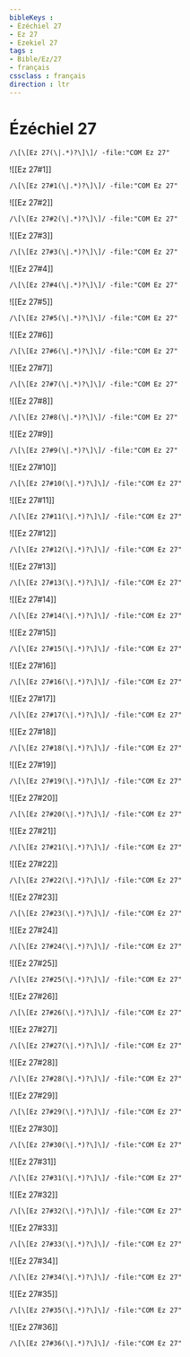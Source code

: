 ```yaml
---
bibleKeys : 
- Ézéchiel 27
- Ez 27
- Ezekiel 27
tags : 
- Bible/Ez/27
- français
cssclass : français
direction : ltr
---
```


# Ézéchiel 27

```query
/\[\[Ez 27(\|.*)?\]\]/ -file:"COM Ez 27"
```



![[Ez 27#1]]

```query
/\[\[Ez 27#1(\|.*)?\]\]/ -file:"COM Ez 27"
```

![[Ez 27#2]]

```query
/\[\[Ez 27#2(\|.*)?\]\]/ -file:"COM Ez 27"
```

![[Ez 27#3]]

```query
/\[\[Ez 27#3(\|.*)?\]\]/ -file:"COM Ez 27"
```

![[Ez 27#4]]

```query
/\[\[Ez 27#4(\|.*)?\]\]/ -file:"COM Ez 27"
```

![[Ez 27#5]]

```query
/\[\[Ez 27#5(\|.*)?\]\]/ -file:"COM Ez 27"
```

![[Ez 27#6]]

```query
/\[\[Ez 27#6(\|.*)?\]\]/ -file:"COM Ez 27"
```

![[Ez 27#7]]

```query
/\[\[Ez 27#7(\|.*)?\]\]/ -file:"COM Ez 27"
```

![[Ez 27#8]]

```query
/\[\[Ez 27#8(\|.*)?\]\]/ -file:"COM Ez 27"
```

![[Ez 27#9]]

```query
/\[\[Ez 27#9(\|.*)?\]\]/ -file:"COM Ez 27"
```

![[Ez 27#10]]

```query
/\[\[Ez 27#10(\|.*)?\]\]/ -file:"COM Ez 27"
```

![[Ez 27#11]]

```query
/\[\[Ez 27#11(\|.*)?\]\]/ -file:"COM Ez 27"
```

![[Ez 27#12]]

```query
/\[\[Ez 27#12(\|.*)?\]\]/ -file:"COM Ez 27"
```

![[Ez 27#13]]

```query
/\[\[Ez 27#13(\|.*)?\]\]/ -file:"COM Ez 27"
```

![[Ez 27#14]]

```query
/\[\[Ez 27#14(\|.*)?\]\]/ -file:"COM Ez 27"
```

![[Ez 27#15]]

```query
/\[\[Ez 27#15(\|.*)?\]\]/ -file:"COM Ez 27"
```

![[Ez 27#16]]

```query
/\[\[Ez 27#16(\|.*)?\]\]/ -file:"COM Ez 27"
```

![[Ez 27#17]]

```query
/\[\[Ez 27#17(\|.*)?\]\]/ -file:"COM Ez 27"
```

![[Ez 27#18]]

```query
/\[\[Ez 27#18(\|.*)?\]\]/ -file:"COM Ez 27"
```

![[Ez 27#19]]

```query
/\[\[Ez 27#19(\|.*)?\]\]/ -file:"COM Ez 27"
```

![[Ez 27#20]]

```query
/\[\[Ez 27#20(\|.*)?\]\]/ -file:"COM Ez 27"
```

![[Ez 27#21]]

```query
/\[\[Ez 27#21(\|.*)?\]\]/ -file:"COM Ez 27"
```

![[Ez 27#22]]

```query
/\[\[Ez 27#22(\|.*)?\]\]/ -file:"COM Ez 27"
```

![[Ez 27#23]]

```query
/\[\[Ez 27#23(\|.*)?\]\]/ -file:"COM Ez 27"
```

![[Ez 27#24]]

```query
/\[\[Ez 27#24(\|.*)?\]\]/ -file:"COM Ez 27"
```

![[Ez 27#25]]

```query
/\[\[Ez 27#25(\|.*)?\]\]/ -file:"COM Ez 27"
```

![[Ez 27#26]]

```query
/\[\[Ez 27#26(\|.*)?\]\]/ -file:"COM Ez 27"
```

![[Ez 27#27]]

```query
/\[\[Ez 27#27(\|.*)?\]\]/ -file:"COM Ez 27"
```

![[Ez 27#28]]

```query
/\[\[Ez 27#28(\|.*)?\]\]/ -file:"COM Ez 27"
```

![[Ez 27#29]]

```query
/\[\[Ez 27#29(\|.*)?\]\]/ -file:"COM Ez 27"
```

![[Ez 27#30]]

```query
/\[\[Ez 27#30(\|.*)?\]\]/ -file:"COM Ez 27"
```

![[Ez 27#31]]

```query
/\[\[Ez 27#31(\|.*)?\]\]/ -file:"COM Ez 27"
```

![[Ez 27#32]]

```query
/\[\[Ez 27#32(\|.*)?\]\]/ -file:"COM Ez 27"
```

![[Ez 27#33]]

```query
/\[\[Ez 27#33(\|.*)?\]\]/ -file:"COM Ez 27"
```

![[Ez 27#34]]

```query
/\[\[Ez 27#34(\|.*)?\]\]/ -file:"COM Ez 27"
```

![[Ez 27#35]]

```query
/\[\[Ez 27#35(\|.*)?\]\]/ -file:"COM Ez 27"
```

![[Ez 27#36]]

```query
/\[\[Ez 27#36(\|.*)?\]\]/ -file:"COM Ez 27"
```

